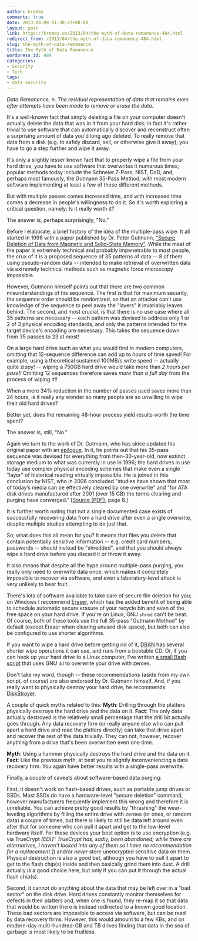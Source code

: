 ```yaml
---
author: kromey
comments: true
date: 2013-04-09 01:30:47+00:00
layout: post
link: https://kromey.us/2013/04/the-myth-of-data-remanence-484.html
redirect_from: /2013/04/the-myth-of-data-remanence-484.html
slug: the-myth-of-data-remanence
title: The Myth of Data Remanence
wordpress_id: 484
categories:
- Security
- Tech
tags:
- data security
---
```


_Data Remanence, n.
The residual representation of data that remains even after attempts have been made to remove or erase the data._

It's a well-known fact that simply deleting a file on your computer doesn't actually delete the data that was in it from your hard disk; in fact it's rather trivial to use software that can automatically discover and reconstruct often a surprising amount of data you'd long ago deleted. To really remove that data from a disk (e.g. to safely discard, sell, or otherwise give it away), you have to go a step further and wipe it away.

It's only a slightly lesser known fact that to properly wipe a file from your hard drive, you have to use software that overwrites it numerous times; popular methods today include the Schneier 7-Pass, NIST, DoD, and, perhaps most famously, the Gutmann 35-Pass Method, with most modern software implementing at least a few of these different methods.

But with multiple passes comes increased time, and with increased time comes a decrease in people's willingness to do it. So it's worth exploring a critical question, namely: Is it really worth it?

The answer is, perhaps surprisingly, "No."

Before I elaborate, a brief history of the idea of the multiple-pass wipe. It all started in 1996 with a paper published by Dr. Peter Gutmann, ["Secure Deletion of Data from Magnetic and Solid-State Memory"](http://www.cs.auckland.ac.nz/~pgut001/pubs/secure_del.html). While the meat of the paper is extremely technical and probably impenetrable to most people, the crux of it is a proposed sequence of 35 patterns of data -- 8 of them using pseudo-random data -- intended to make retrieval of overwritten data via extremely technical methods such as magnetic force microscopy impossible.

However, Gutmann himself points out that there are two common misunderstandings of his sequence. The first is that for maximum security, the sequence order should be randomized, so that an attacker can't use knowledge of the sequence to peel away the "layers" it invariably leaves behind. The second, and most crucial, is that there is no use case where all 35 patterns are necessary -- each pattern was devised to address only 1 or 2 of 3 physical encoding standards, and only the patterns intended for the target device's encoding are necessary. This takes the sequence down from 35 passes to 23 at most!

On a large hard drive such as what you would find in modern computers, omitting that 12-sequence difference can add up to _hours_ of time saved! For example, using a theoretical sustained 100MB/s write speed -- actually quite zippy! -- wiping a 750GB hard drive would take more than _2 hours per pass!!_ Omitting 12 sequences therefore saves _more than a full day_ from the process of wiping it!!

When a mere 34% reduction in the number of passes used saves more than 24 hours, is it really any wonder so many people are so unwilling to wipe their old hard drives?

Better yet, does the remaining 48-hour process yield results worth the time spent?

The answer is, still, "No."

Again we turn to the work of Dr. Gutmann, who has since updated his original paper with an [epilogue](http://www.cs.auckland.ac.nz/~pgut001/pubs/secure_del.html#Epilogue). In it, he points out that his 35-pass sequence was devised for everything from then-30-year-old, now extinct storage medium to what was currently in use in 1996; the hard drives in use today use complex physical encoding schemes that make even a single "layer" of historical reading virtually impossible. He is joined in this conclusion by NIST, who in 2006 concluded "studies have shown that most of today’s media can be effectively cleared by one overwrite" and "for ATA disk drives manufactured after 2001 (over 15 GB) the terms clearing and purging have converged." [[Source (PDF)](http://csrc.nist.gov/publications/nistpubs/800-88/NISTSP800-88_with-errata.pdf), page 8.]

It is further worth noting that not a single documented case exists of successfully recovering data from a hard drive after even a single overwrite, despite multiple studies attempting to do just that.

So, what does this all mean for you? It means that files you delete that contain potentially sensitive information -- e.g. credit card numbers, passwords -- should instead be "shredded", and that you should always wipe a hard drive before you discard it or throw it away.

It also means that despite all the hype around multiple-pass purging, you really only need to overwrite data once, which makes it completely impossible to recover via software, and even a laboratory-level attack is very unlikely to bear fruit.

There's lots of software available to take care of secure file deletion for you; on Windows I recommend [Eraser](http://eraser.heidi.ie/), which has the added benefit of being able to schedule automatic secure erasure of your recycle bin and even of the free space on your hard drive. If you're on Linux, GNU `shred` can't be beat. Of course, both of these tools use the full 35-pass "Gutmann Method" by default (except Eraser when clearing unused disk space), but both can also be configured to use shorter algorithms.

If you want to wipe a hard drive before getting rid of it, [DBAN](http://www.dban.org/) has several shorter wipe operations it can use, and runs from a bootable CD. Or, if you can hook up your hard drive to a Linux computer, I've written [a small Bash script](https://gist.github.com/Kromey/5306511) that uses GNU `dd` to overwrite your drive with zeroes.

Don't take my word, though -- these recommendations (aside from my own script, of course) are also endorsed by Dr. Gutmann himself. And, if you really want to physically destroy your hard drive, he recommends [DiskStroyer](http://www.diskstroyer.com/Home.html).

A couple of quick myths related to this:
**Myth**: Drilling through the platters physically destroys the hard drive and the data on it.
**Fact**: The only data actually destroyed is the relatively small percentage that the drill bit actually goes through. Any data recovery firm (or really anyone else who can pull apart a hard drive and read the platters directly) can take that drive apart and recover the rest of the data trivially. They can not, however, recover anything from a drive that's been overwritten even one time.

**Myth**: Using a hammer physically destroys the hard drive and the data on it.
**Fact**: Like the previous myth, at best you're slightly inconveniencing a data recovery firm. You again have better results with a single-pass overwrite.

Finally, a couple of caveats about software-based data purging:

First, it doesn't work on flash-based drives, such as portable jump drives or SSDs. Most SSDs do have a hardware-level "secure deletion" command, however manufacturers frequently implement this wrong and therefore it is unreliable. You can achieve pretty good results by "thrashing" the wear-leveling algorithms by filling the entire drive with zeroes (or ones, or random data) a couple of times, but there is likely to still be data left around even after that for someone who can pull it apart and get to the low-level hardware itself. For these devices your best option is to use encryption (e.g. via TrueCrypt _[EDIT: TrueCrypt has, sadly, been abandoned; while there are alternatives, I haven't looked into any of them so I have no recommendation for a replacement.]_) and/or _never_ store unencrypted sensitive data on them. Physical destruction is also a good bet, although you have to pull it apart to get to the flash chip(s) inside and then basically grind them into dust. A drill actually _is_ a good choice here, but only if you can put it through the actual flash chip(s).

Second, it cannot do anything about the data that may be left over in a "bad sector" on the disk drive. Hard drives constantly monitor themselves for defects in their platters and, when one is found, they re-map it so that data that would be written there is instead redirected to a known good location. These bad sectors are impossible to access via software, but can be read by data recovery firms. However, this would amount to a few KBs, and on modern-day multi-hundred-GB and TB drives finding that data in the sea of garbage is most likely to be fruitless.

